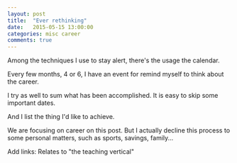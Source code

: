 ```yaml
---
layout: post
title:  "Ever rethinking"
date:   2015-05-15 13:00:00
categories: misc career
comments: true
---
```


Among the techniques I use to stay alert, there's the usage the calendar.

Every few months, 4 or 6, I have an event for remind myself to think about the career.

I try as well to sum what has been accomplished. It is easy to skip some important dates.

And I list the thing I'd like to achieve.

We are focusing on career on this post. But I actually decline this process to some personal matters, such as sports, savings, family...


Add links:
Relates to "the teaching vertical"
